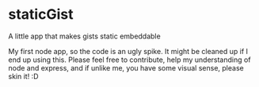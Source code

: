staticGist
==========

A little app that makes gists static embeddable

My first node app, so the code is an ugly spike. It might be cleaned up if I end up using this.
Please feel free to contribute, help my understanding of node and express, and if unlike me,
you have some visual sense, please skin it! :D
